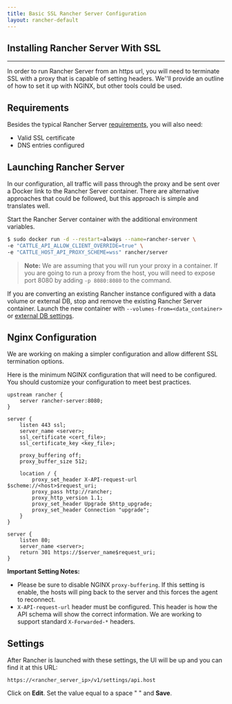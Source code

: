 ```yaml
---
title: Basic SSL Rancher Server Configuration
layout: rancher-default
---
```


## Installing Rancher Server With SSL
---

In order to run Rancher Server from an https url, you will need to terminate SSL with a proxy that is capable of setting headers. We''ll provide an outline of how to set it up with NGINX, but other tools could be used. 

## Requirements

Besides the typical Rancher Server [requirements]({{site.baseurl}}/rancher/installing-rancher/installing-server/#requirements), you will also need:

* Valid SSL certificate
* DNS entries configured

## Launching Rancher Server

In our configuration, all traffic will pass through the proxy and be sent over a Docker link to the Rancher Server container. There are alternative approaches that could be followed, but this approach is simple and translates well. 

Start the Rancher Server container with the additional environment variables.

```bash
$ sudo docker run -d --restart=always --name=rancher-server \
-e "CATTLE_API_ALLOW_CLIENT_OVERRIDE=true" \
-e "CATTLE_HOST_API_PROXY_SCHEME=wss" rancher/server
```

> **Note:** We are assuming that you will run your proxy in a container. If you are going to run a proxy from the host, you will need to expose port 8080 by adding `-p 8080:8080` to the command. 

If you are converting an existing Rancher instance configured with a data volume or external DB, stop and remove the existing Rancher Server container. Launch the new container with `--volumes-from=<data_container>` or [external DB settings]({{site.baseurl}}/rancher/installing-rancher/installing-server/#external-db). 

## Nginx Configuration

We are working on making a simpler configuration and allow different SSL termination options.

Here is the minimum NGINX configuration that will need to be configured. You should customize your configuration to meet best practices. 

```
upstream rancher {
    server rancher-server:8080;
}

server {
    listen 443 ssl;
    server_name <server>;
    ssl_certificate <cert_file>;
    ssl_certificate_key <key_file>;

    proxy_buffering off;
    proxy_buffer_size 512;

    location / {
        proxy_set_header X-API-request-url $scheme://<host>$request_uri;
        proxy_pass http://rancher;
        proxy_http_version 1.1;
        proxy_set_header Upgrade $http_upgrade;
        proxy_set_header Connection "upgrade";
    }
}

server {
    listen 80;
    server_name <server>;
    return 301 https://$server_name$request_uri;
}
```

**Important Setting Notes:**

* Please be sure to disable NGINX `proxy-buffering`. If this setting is enable, the hosts will ping back to the server and this forces the agent to reconnect. 
* `X-API-request-url` header must be configured. This header is how the API schema will show the correct information. We are working to support standard `X-Forwarded-*` headers. 

## Settings

After Rancher is launched with these settings, the UI will be up and you can find it at this URL: 

`https://<rancher_server_ip>/v1/settings/api.host`

Click on **Edit**. Set the value equal to a space " " and **Save**.







